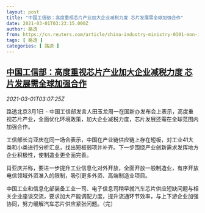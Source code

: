 ```yaml
---
layout: post
title: "中国工信部：高度重视芯片产业加大企业减税力度 芯片发展需全球加强合作"
date: 2021-03-01T03:23:15.000Z
author: 路透
from: https://cn.reuters.com/article/china-industry-ministry-0301-mon-idCNKCS2AT13K
tags: [ 路透 ]
categories: [ 路透 ]
---
```

<!--1614568995000-->
[中国工信部：高度重视芯片产业加大企业减税力度 芯片发展需全球加强合作](https://cn.reuters.com/article/china-industry-ministry-0301-mon-idCNKCS2AT13K)
------

<div>
<div><i>2021-03-01T03:07:25Z</i></div><p>路透北京3月1日 - 中国工信部发言人田玉龙周一在国新办发布会上表示，高度重视芯片产业，全面优化环境政策，加大企业减税力度，芯片发展还需在全球范围内加强合作。</p><p>工信部长肖亚庆在同一场合表示，中国在产业链供应链上存在短板，对工业41大类和小类进行分析汇总，找出短板弱项并补齐。下一步围绕产业创新需求发挥地方企业积极性，使制造业更全面完善。</p><p>肖亚庆并称，要进一步提升工业信息化对外开放，全面开放一般制造业，有序开放电信领域外资准入的限制，吸引更多外资、高端制造业项目。</p><p>中国工业和信息化部装备工业一司、电子信息司稍早就汽车芯片供应短缺问题与相关企业座谈交流，要求加大产能调配力度，提升流通环节效率，与上下游企业加强协同，努力缓解汽车芯片供应紧张问题。（完）</p>
</div>
